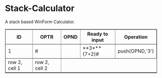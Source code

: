 # Stack-Calculator
 A stack based WinForm Calculator.
<table border="1" width="8px">
<th>ID</th>
<th>OPTR</th>
<th>OPND</th>
<th>Ready to input</th>
<th>Operation</th>
<tr>
  <td>1</td>
  <td>#</td>
  <td></td>
  <td>**3***(7+2)#</td>
  <td>push(OPND,'3')</td>
</tr>
<tr>
<td>row 2, cell 1</td>
<td>row 2, cell 2</td>
</tr>
</table>
